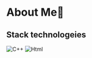# About Me👋
## Stack technologeies
![C++](https://img.shields.io/badge/C++-00599C.svg?style=for-the-badge&logo=C++&logoColor=white)
![Html](https://img.shields.io/badge/HTML5-E34F26.svg?style=for-the-badge&logo=HTML5&logoColor=white)
